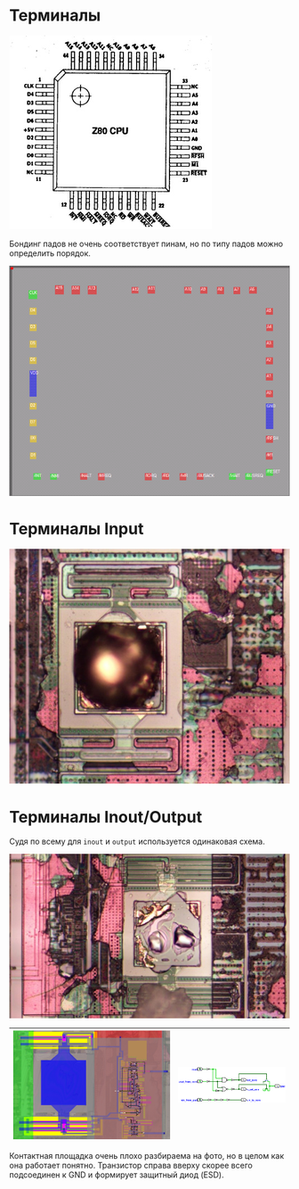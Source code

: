 # Терминалы

![z80_pinout](imgstore/z80_pinout.jpg)

Бондинг падов не очень соответствует пинам, но по типу падов можно определить порядок.

![pads](imgstore/pads.png)

# Терминалы Input

![pad_in](imgstore/pad_in.jpg)

# Терминалы Inout/Output

Судя по всему для `inout` и `output` используется одинаковая схема.

![pad_out](imgstore/pad_out.jpg)

|![pad_inout_tran](imgstore/modules/pad_inout_tran.jpg)|![pad_inout](imgstore/modules/pad_inout.png)|
|---|---|

Контактная площадка очень плохо разбираема на фото, но в целом как она работает понятно. Транзистор справа вверху скорее всего подсоединен к GND и формирует защитный диод (ESD).
